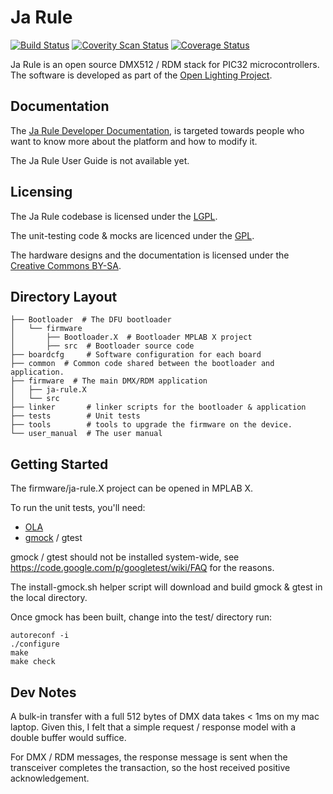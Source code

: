 # Ja Rule
[![Build Status](https://travis-ci.org/OpenLightingProject/ja-rule.svg?branch=master)](https://travis-ci.org/OpenLightingProject/ja-rule) [![Coverity Scan Status](https://scan.coverity.com/projects/3938/badge.svg)](https://scan.coverity.com/projects/3938) [![Coverage Status](https://coveralls.io/repos/OpenLightingProject/ja-rule/badge.png?branch=master)](https://coveralls.io/r/OpenLightingProject/ja-rule?branch=master)

Ja Rule is an open source DMX512 / RDM stack for PIC32 microcontrollers. The
software is developed as part of the
[Open Lighting Project](https://www.openlighting.org/).

## Documentation

The [Ja Rule Developer
Documentation](https://docs.openlighting.org/ja-rule/doc/latest/), is targeted
towards people who want to know more about the platform and how to modify it.

The Ja Rule User Guide is not available yet.

## Licensing

The Ja Rule codebase is licensed under the
[LGPL](http://www.gnu.org/licenses/lgpl.html).

The unit-testing code & mocks are licenced under the
[GPL](http://www.gnu.org/licenses/gpl.html).

The hardware designs and the documentation is licensed under the
[Creative Commons BY-SA](https://creativecommons.org/licenses/by-sa/3.0/us/).

## Directory Layout

```
├── Bootloader  # The DFU bootloader
│   └── firmware
│       ├── Bootloader.X  # Bootloader MPLAB X project
│       ├── src  # Bootloader source code
├── boardcfg     # Software configuration for each board
├── common  # Common code shared between the bootloader and application.
├── firmware  # The main DMX/RDM application
│   ├── ja-rule.X
│   └── src
├── linker       # linker scripts for the bootloader & application
├── tests        # Unit tests
├── tools        # tools to upgrade the firmware on the device.
└── user_manual  # The user manual
```

## Getting Started

The firmware/ja-rule.X project can be opened in MPLAB X.

To run the unit tests, you'll need:
 - [OLA](https://www.openlighting.org/ola/getting-started/)
 - [gmock](https://code.google.com/p/googlemock/) / gtest

gmock / gtest should not be installed system-wide, see
https://code.google.com/p/googletest/wiki/FAQ for the reasons.

The install-gmock.sh helper script will download and build gmock & gtest in the
local directory.

Once gmock has been built, change into the test/ directory run:

```
autoreconf -i
./configure
make
make check
```

## Dev Notes

A bulk-in transfer with a full 512 bytes of DMX data takes < 1ms on my mac
laptop. Given this, I felt that a simple request / response model with a double
buffer would suffice.

For DMX / RDM messages, the response message is sent when the transceiver
completes the transaction, so the host received positive acknowledgement.
